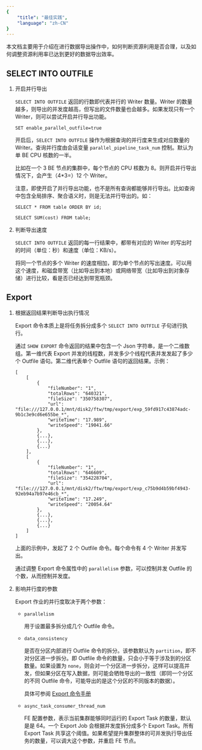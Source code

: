 ```yaml
---
{
    "title": "最佳实践",
    "language": "zh-CN"
}
---
```


本文档主要用于介绍在进行数据导出操作中，如何判断资源利用是否合理，以及如何调整资源利用率已达到更好的数据导出效率。

## SELECT INTO OUTFILE

1. 开启并行导出

    `SELECT INTO OUTFILE` 返回的行数即代表并行的 Writer 数量。Writer 的数量越多，则导出的并发度越高，但写出的文件数量也会越多。如果发现只有一个 Writer，则可以尝试开启并行导出功能。

    `SET enable_parallel_outfile=true`

    开启后，`SELECT INTO OUTFILE` 操作为根据查询的并行度来生成对应数量的 Writer。查询并行度由会话变量 `parallel_pipeline_task_num` 控制。默认为单 BE CPU 核数的一半。

    比如在一个 3 BE 节点的集群中，每个节点的 CPU 核数为 8。则开启并行导出情况下，会产生（4*3=）12 个 Writer。

    注意，即使开启了并行导出功能，也不是所有查询都能够并行导出。比如查询中包含全局排序、聚合语义时，则是无法并行导出的。如：

    ```
    SELECT * FROM table ORDER BY id;

    SELECT SUM(cost) FROM table;
    ```

2. 判断导出速度

    `SELECT INTO OUTFILE` 返回的每一行结果中，都带有对应的 Writer 的写出时的时间（单位：秒）和速度（单位：KB/s）。

    将同一个节点的多个 Writer 的速度相加，即为单个节点的写出速度。可以用这个速度，和磁盘带宽（比如导出到本地）或网络带宽（比如导出到对象存储）进行比较，看是否已经达到带宽瓶颈。

## Export

1. 根据返回结果判断导出执行情况

    Export 命令本质上是将任务拆分成多个 `SELECT INTO OUTFILE` 子句进行执行。

    通过 `SHOW EXPORT` 命令返回的结果中包含一个 Json 字符串，是一个二维数组。第一维代表 Export 并发的线程数，并发多少个线程代表并发发起了多少个 Outfile 语句。第二维代表单个 Outfile 语句的返回结果。示例：

    ```
    [
        [
            {
                "fileNumber": "1",
                "totalRows": "640321",
                "fileSize": "350758307",
                "url": "file:///127.0.0.1/mnt/disk2/ftw/tmp/export/exp_59fd917c43874adc-9b1c3e9cd6e655be_*",
                "writeTime": "17.989",
                "writeSpeed": "19041.66"
            },
            {...},
            {...},
            {...}
        ],
        [
            {
                "fileNumber": "1",
                "totalRows": "646609",
                "fileSize": "354228704",
                "url": "file:///127.0.0.1/mnt/disk2/ftw/tmp/export/exp_c75b9d4b59bf4943-92eb94a7b97e46cb_*",
                "writeTime": "17.249",
                "writeSpeed": "20054.64"
            },
            {...},
            {...},
            {...}
        ]
    ]
    ```

    上面的示例中，发起了 2 个 Outfile 命令。每个命令有 4 个 Writer 并发写出。

    通过调整 Export 命令属性中的 `parallelism` 参数，可以控制并发 Outfile 的个数，从而控制并发度。

2. 影响并行度的参数

    Export 作业的并行度取决于两个参数：

    - `parallelism`

        用于设置最多拆分成几个 Outfile 命令。

    - `data_consistency`

        是否在分区内部进行 Outfile 命令的拆分。该参数默认为 `partition`，即不对分区进一步拆分。即 Outfile 命令的数量，只会小于等于涉及到的分区数量。如果设置为 `none`，则会对一个分区进一步拆分，这样可以提高并发，但如果分区在写入数据，则可能会牺牲导出的一致性（即同一个分区的不同 Outfile 命令，可能导出的是这个分区的不同版本的数据）。

        具体可参阅 [Export 命令手册](../../sql-manual/sql-statements/data-modification/load-and-export/EXPORT.md)

    - `async_task_consumer_thread_num`

        FE 配置参数，表示当前集群能够同时运行的 Export Task 的数量，默认是是 64。一个 Export Job 会根据并发度拆分成多个 Export Task。所有 Export Task 共享这个阈值。如果希望提升集群整体的可并发执行导出任务的数量，可以调大这个参数，并重启 FE 节点。

